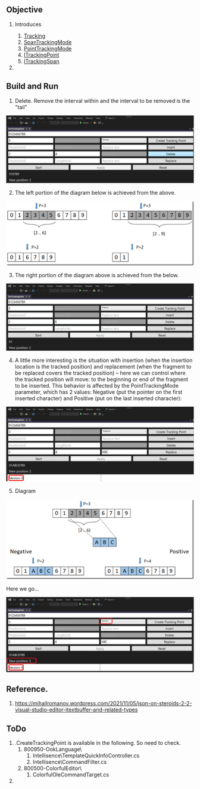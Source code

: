 ## Objective

1. Introduces
   1. [Tracking](https://learn.microsoft.com/en-us/dotnet/api/microsoft.visualstudio.text.tracking)
   2. [SpanTrackingMode](https://learn.microsoft.com/en-us/dotnet/api/microsoft.visualstudio.text.spantrackingmode)
   3. [PointTrackingMode](https://learn.microsoft.com/en-us/dotnet/api/microsoft.visualstudio.text.pointtrackingmode)
   4. [ITrackingPoint](https://learn.microsoft.com/en-us/dotnet/api/microsoft.visualstudio.text.itrackingpoint)
   5. [ITrackingSpan](https://learn.microsoft.com/en-us/dotnet/api/microsoft.visualstudio.text.itrackingspan)

2. 



## Build and Run

1. Delete. Remove the interval within and the interval to be removed is the "tail" 

![Middle](Images/50_50_MiddleDeleteTrackingPoint.png)

2. The left portion of the diagram below is achieved from the above.

![Here we ](..\221500-TextBufferIntro\Images\66_50_Tail.png)

3. The right portion of the diagram above is achieved from the below.

![Tail](Images/51_50_TailDeleteTrackingPoint.png)

4. A little more interesting is the situation with insertion (when the insertion location is the tracked position) and replacement (when the fragment to be replaced covers the tracked position) – here we can control where the tracked position will move: to the beginning or end of the fragment to be inserted. This behavior is affected by the PointTrackingMode parameter, which has 2 values: Negative (put the pointer on the first inserted character) and Positive (put on the last inserted character): 

![Negtive Tracking Point Insertion](Images/52_50_NegtiveTrackingPointInsertion.png)

5. Diagram

![Point Tracking Mode](..\221500-TextBufferIntro\Images\67_50_PointTrakingMode.png)

Here we go...

![Positive Tracking Point Insertion](Images/53_50_PositiveTrackingPointInsertion.png)

## Reference.

1. https://mihailromanov.wordpress.com/2021/11/05/json-on-steroids-2-2-visual-studio-editor-itextbuffer-and-related-types

## ToDo
1. .CreateTrackingPoint is available in the following. So need to check. 
   1. 800950-OokLanguage\
      1. Intellisence\TemplateQuickInfoController.cs
      2. Intellisence\CommandFilter.cs
   2. 800500-ColorfulEditor\
      1. ColorfulOleCommandTarget.cs
2. 